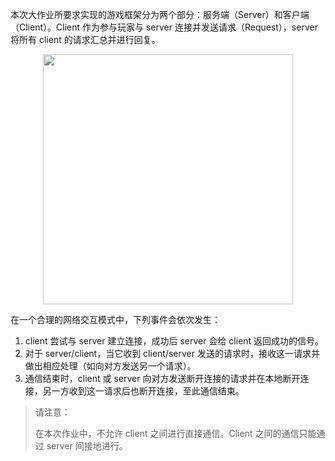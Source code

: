 本次大作业所要求实现的游戏框架分为两个部分：服务端（Server）和客户端（Client）。Client 作为参与玩家与 server 连接并发送请求（Request），server 将所有 client 的请求汇总并进行回复。

<center><img src="/instructions/fig/s-c.png" width="400"></center>

在一个合理的网络交互模式中，下列事件会依次发生：

1. client 尝试与 server 建立连接，成功后 server 会给 client 返回成功的信号。
2. 对于 server/client，当它收到 client/server 发送的请求时，接收这一请求并做出相应处理（如向对方发送另一个请求）。
3. 通信结束时，client 或 server 向对方发送断开连接的请求并在本地断开连接，另一方收到这一请求后也断开连接，至此通信结束。

> 请注意：
> 
> 在本次作业中，不允许 client 之间进行直接通信。Client 之间的通信只能通过 server 间接地进行。
> 
